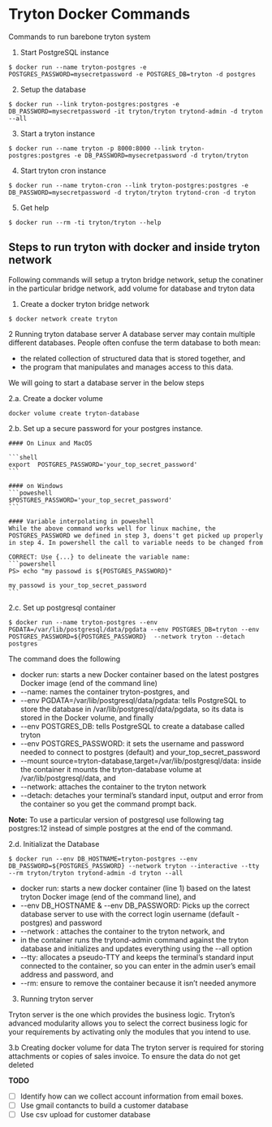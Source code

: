 # Tryton Docker Commands
Commands to run barebone tryton system

1. Start PostgreSQL instance
```shell
$ docker run --name tryton-postgres -e POSTGRES_PASSWORD=mysecretpassword -e POSTGRES_DB=tryton -d postgres
```

2. Setup the database
```shell
$ docker run --link tryton-postgres:postgres -e DB_PASSWORD=mysecretpassword -it tryton/tryton trytond-admin -d tryton --all
```

3. Start a tryton instance
```shell
$ docker run --name tryton -p 8000:8000 --link tryton-postgres:postgres -e DB_PASSWORD=mysecretpassword -d tryton/tryton
```

4. Start tryton cron instance
```shell
$ docker run --name tryton-cron --link tryton-postgres:postgres -e DB_PASSWORD=mysecretpassword -d tryton/tryton trytond-cron -d tryton
```

5. Get help
```shell
$ docker run --rm -ti tryton/tryton --help
```



## Steps to run tryton with docker and inside tryton network
Following commands will setup a tryton bridge network, setup the conatiner in the particular bridge network, add volume for database and tryton data

1. Create a docker tryton bridge network
```shell
$ docker network create tryton
```

2 Running tryton database server
A database server may contain multiple different databases. People often confuse the term database to both mean:

- the related collection of structured data that is stored together, and
- the program that manipulates and manages access to this data.

We will going to start a database server in the below steps

   2.a. Create a docker volume 
```shell
docker volume create tryton-database
```

   2.b. Set up a secure password for your postgres instance.

    #### On Linux and MacOS
    
    ```shell
    export  POSTGRES_PASSWORD='your_top_secret_password'
    ```

    #### on Windows
    ```poweshell
    $POSTGRES_PASSWORD='your_top_secret_password'
    ```

    #### Variable interpolating in poweshell
    While the above command works well for linux machine, the POSTGRES_PASSWORD we defined in step 3, doens't get picked up properly in step 4. In powershell the call to variable needs to be changed from 

    CORRECT: Use {...} to delineate the variable name:
    ```powershell
    PS> echo "my passowd is ${POSTGRES_PASSWORD}"

    my passowd is your_top_secret_password
    ```

   2.c. Set up postgresql container
```shell
$ docker run --name tryton-postgres --env PGDATA=/var/lib/postgresql/data/pgdata --env POSTGRES_DB=tryton --env POSTGRES_PASSWORD=${POSTGRES_PASSWORD}  --network tryton --detach postgres
```

The command does the following 
* docker run: starts a new Docker container  based on the latest postgres Docker image (end of the command line)
* --name: names the container tryton-postgres, and
* --env PGDATA=/var/lib/postgresql/data/pgdata: tells PostgreSQL to store the database in /var/lib/postgresql/data/pgdata, so its data is stored in the Docker volume, and finally
* --env POSTGRES_DB: tells PostgreSQL to create a database called tryton
* --env POSTGRES_PASSWORD: it sets the username and password needed to connect to postgres (default) and your_top_secret_password
* --mount source=tryton-database,target=/var/lib/postgresql/data: inside the container it mounts the tryton-database volume at /var/lib/postgresql/data, and
* --network: attaches the container to the tryton network
* --detach: detaches your terminal’s standard input, output and error from the container so you get the command prompt back.

**Note:** To use a particular version of postgresql use following tag postgres:12 instead of simple postgres at the end of the command.

   2.d. Initializat the Database
```shell
$ docker run --env DB_HOSTNAME=tryton-postgres --env DB_PASSWORD=${POSTGRES_PASSWORD} --network tryton --interactive --tty --rm tryton/tryton trytond-admin -d tryton --all
```

* docker run: starts a new docker container (line 1) based on the latest tryton Docker image (end of the command line), and
* --env DB_HOSTNAME & --env DB_PASSWORD: Picks up the  correct database server to use with the correct login username (default - postgres) and password
* --network : attaches the container to the tryton network, and
* in the container runs the trytond-admin command against the tryton database and initializes and updates everything using the --all option 
* --tty: allocates a pseudo-TTY  and keeps the terminal’s standard input connected to the container, so you can enter in the admin user’s email address and password, and
* --rm: ensure to remove the container because it isn’t needed anymore

3. Running tryton server

Tryton server is the one which provides the business logic. Tryton’s advanced modularity allows you to select the correct business logic for your requirements by activating only the modules that you intend to use.

3.b Creating docker volume for data
The tryton server is required for storing attachments or copies of sales invoice. To ensure the data do not get deleted
 





**TODO**
- [ ] Identify how can we collect account information from email boxes.
- [ ] Use gmail contancts to build a customer database 
- [ ] Use csv upload for customer database